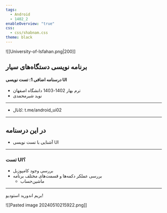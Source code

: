 ```yaml
---
tags:
  - Android
  - 1402_2
enableOverview: "true"
css:
  - css/shabnam.css
theme: black
---
```


<!-- slide dir="rtl" -->

![[University-of-Isfahan.png|200]]

## برنامه نویسی دستگاه‌های سیار
#### درسنامه اضافی 1: تست نویسی UI

- ترم بهار 1402-1403 دانشگاه اصفهان 
- نوید شیرمحمدی
---
<!-- slide bg="#2d4726"  dir="rtl" -->
- کانال: t.me/android_ui02

---
<!-- slide bg="#d24726"  -->
## در این درسنامه
- آشنایی با تست نویسی UI

---
<!-- slide dir="rtl" -->
### تست UI؟
- بررسی وجود کامپوزبل
- بررسی عملکر دکمه‌ها و قسمت‌های مختلف برنامه
	- ماشین‌حساب

---
<!-- slide dir="rtl" -->

بریم اندورید استودیو!

![[Pasted image 20240510215922.png]]
